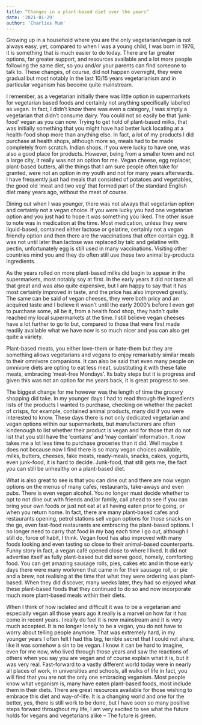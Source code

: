 ```yaml
---
title: “Changes in a plant-based diet over the years”
date: '2021-01-29'
author: 'Charlies Mum'
---
```


Growing up in a household where you are the only vegetarian/vegan is not always easy, yet, compared to when I was a young child, I was born in 1976, it is something that is much easier to do today. There are far greater options, far greater support, and resources available and a lot more people following the same diet, so you and/or your parents can find someone to talk to. These changes, of course, did not happen overnight, they were gradual but most notably in the last 10/15 years vegetarianism and in particular veganism has become quite mainstream.
 
I remember, as a vegetarian initially there was little option in supermarkets for vegetarian based foods and certainly not anything specifically labelled as vegan. In fact, I didn’t know there was even a category, I was simply a vegetarian that didn’t consume dairy. You could not so easily be that ‘junk-food’ vegan as you can now. Trying to get hold of plant-based milks, that was initially something that you might have had better luck locating at a health-food shop more than anything else. In fact, a lot of my products I did purchase at health shops, although more so, meals had to be made completely from scratch. Indian shops, if you were lucky to have one, was also a good place for products. However, being from a smaller town and not a large city, it really was not an option for me. Vegan cheese, egg replacer, plant-based butters, all the things that I am sure people often take for granted, were not an option in my youth and not for many years afterwards. I have frequently just had meals that consisted of potatoes and vegetables, the good old ‘meat and two veg’ that formed part of the standard English diet many years ago, without the meat of course.
 
Dining out when I was younger, there was not always that vegetarian option and certainly not a vegan choice. If you were lucky you had one vegetarian option and you just had to hope it was something you liked. The other issue to note was in medication at the time. Most medication, unless they were liquid-based, contained either lactose or gelatine, certainly not a vegan friendly option and then there are the vaccinations that often contain egg. It was not until later than lactose was replaced by talc and gelatine with pectin, unfortunately egg is still used in many vaccinations. Visiting other countries mind you and they do often still use these two animal by-products ingredients.
 
As the years rolled on more plant-based milks did begin to appear in the supermarkets, most notably soy at first. In the early years it did not taste all that great and was also quite expensive, but I am happy to say that it has most certainly improved in taste, and the price has also improved greatly. The same can be said of vegan cheeses, they were both pricy and an acquired taste and I believe it wasn’t until the early 2000’s before I even got to purchase some, all be it, from a health food shop, they hadn’t quite reached my local supermarkets at the time. I still believe vegan cheeses have a lot further to go to but, compared to those that were first made readily available what we have now is so much nicer and you can also get quite a variety.
 
Plant-based meats, you either love-them or hate-them but they are something allows vegetarians and vegans to enjoy remarkably similar meals to their omnivore companions. It can also be said that even many people on omnivore diets are opting to eat less meat, substituting it with these fake meats, embracing ‘meat-free Mondays’. Its baby steps but it is progress and given this was not an option for me years back, it is great progress to see.
 
The biggest change for me however was the length of time the grocery shopping did take. In my younger days I had to read through the ingredients lists of the products I wanted to purchase, checking on whether the packet of crisps, for example, contained animal products, many did if you were interested to know. These days there is not only dedicated vegetarian and vegan options within our supermarkets, but manufacturers are often kindenough to list whether their product is vegan and for those that do not list that you still have the ‘contains’ and ‘may contain’ information. It now takes me a lot less time to purchase groceries than it did. Well maybe it does not because now I find there is so many vegan choices available, milks, butters, cheeses, fake meats, ready-meals, snacks, cakes, yogurts, even junk-food, it is hard to decide. Junk-food, that still gets me, the fact you can still be unhealthy on a plant-based diet.
 
What is also great to see is that you can dine out and there are now vegan options on the menus of many cafes, restaurants, take-aways and even pubs. There is even vegan alcohol. You no longer must decide whether to opt to not dine out with friends and/or family, call ahead to see if you can bring your own foods or just not eat at all having eaten prior to going, or when you return home. In fact, there are many plant-based cafes and restaurants opening, petrol stations sell vegan options for those snacks on the go, even fast-food restaurants are embracing the plant-based options. I no longer need to carry that food in my bag each time I go out, although I still do, force of habit, I think. Vegan food has also improved with many foods looking and even tasting so close to their animal-based counterparts. Funny story in fact, a vegan café opened close to where I lived. It did not advertise itself as fully plant-based but did serve good, homely, comforting food. You can get amazing sausage rolls, pies, cakes etc and in those early days there were many workmen that came in for their sausage roll, or pie and a brew, not realising at the time that what they were ordering was plant-based. When they did discover, many weeks later, they had so enjoyed what these plant-based foods that they continued to do so and now incorporate much more plant-based meals within their diets.
 
When I think of how isolated and difficult it was to be a vegetarian and especially vegan all those years ago it really is a marvel on how far it has come in recent years. I really do feel it is now mainstream and it is very much accepted. It is no longer lonely to be a vegan, you do not have to worry about telling people anymore. That was extremely hard, in my younger years I often felt I had this big, terrible secret that I could not share, like it was somehow a sin to be vegan. I know it can be hard to imagine, even for me now, who lived through those years and saw the reactions of others when you say you are vegan and of course explain what it is, but it was very real. Fast-forward to a vastly different world today were in nearly all places of work, in universities and schools, all walks of life in fact, you will find that you are not the only one embracing veganism. Most people know what veganism is, many have eaten plant-based foods, most include them in their diets. There are great resources available for those wishing to embrace this diet and way-of-life. It is a changing world and one for the better, yes, there is still work to be done, but I have seen so many positive steps forward throughout my life, I am very excited to see what the future holds for vegans and vegetarians alike – The future is green.
 
